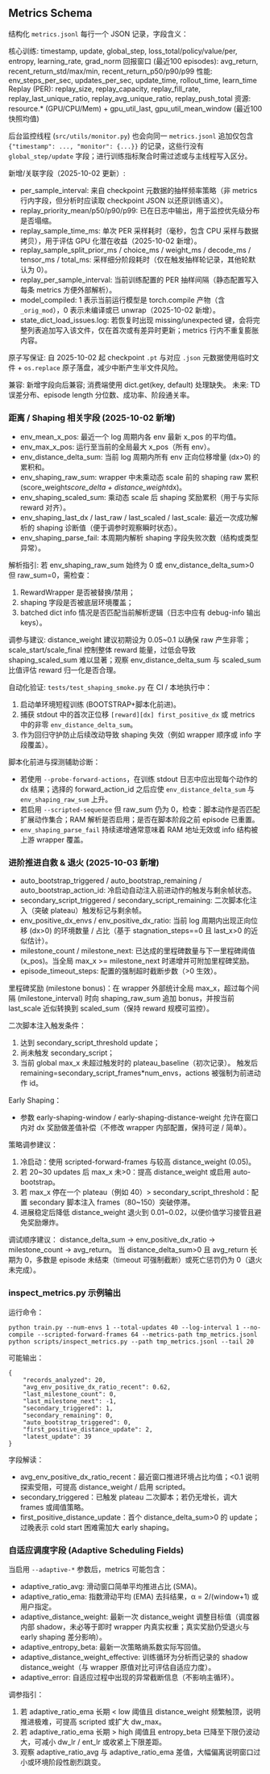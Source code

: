 ## Metrics Schema

结构化 `metrics.jsonl` 每行一个 JSON 记录，字段含义：

核心训练: timestamp, update, global_step, loss_total/policy/value/per, entropy, learning_rate, grad_norm
回报窗口 (最近100 episodes): avg_return, recent_return_std/max/min, recent_return_p50/p90/p99
性能: env_steps_per_sec, updates_per_sec, update_time, rollout_time, learn_time
Replay (PER): replay_size, replay_capacity, replay_fill_rate, replay_last_unique_ratio, replay_avg_unique_ratio, replay_push_total
资源: resource.* (GPU/CPU/Mem) + gpu_util_last, gpu_util_mean_window (最近100快照均值)

后台监控线程 (`src/utils/monitor.py`) 也会向同一 `metrics.jsonl` 追加仅包含 `{"timestamp": ..., "monitor": {...}}` 的记录，这些行没有 `global_step/update` 字段；进行训练指标聚合时需过滤或与主线程写入区分。

新增/关联字段（2025-10-02 更新）:
- per_sample_interval: 来自 checkpoint 元数据的抽样频率策略（非 metrics 行内字段，但分析时应读取 checkpoint JSON 以还原训练语义）。
- replay_priority_mean/p50/p90/p99: 已在日志中输出，用于监控优先级分布是否塌缩。
- replay_sample_time_ms: 单次 PER 采样耗时（毫秒，包含 CPU 采样与数据拷贝），用于评估 GPU 化潜在收益（2025-10-02 新增）。
 - replay_sample_split_prior_ms / choice_ms / weight_ms / decode_ms / tensor_ms / total_ms: 采样细分阶段耗时（仅在触发抽样轮记录，其他轮默认为 0）。
 - replay_per_sample_interval: 当前训练配置的 PER 抽样间隔（静态配置写入每条 metrics 方便外部解析）。
 - model_compiled: 1 表示当前运行模型是 torch.compile 产物（含 `_orig_mod`），0 表示未编译或已 unwrap（2025-10-02 新增）。
 - state_dict_load_issues.log: 若恢复时出现 missing/unexpected 键，会将完整列表追加写入该文件，仅在首次或有差异时更新；metrics 行内不重复膨胀内容。

原子写保证: 自 2025-10-02 起 checkpoint `.pt` 与对应 `.json` 元数据使用临时文件 + `os.replace` 原子落盘，减少中断产生半文件风险。

兼容: 新增字段向后兼容; 消费端使用 dict.get(key, default) 处理缺失。
未来: TD 误差分布、episode length 分位数、成功率、阶段通关率。

### 距离 / Shaping 相关字段 (2025-10-02 新增)
- env_mean_x_pos: 最近一个 log 周期内各 env 最新 x_pos 的平均值。
- env_max_x_pos: 运行至当前的全局最大 x_pos（所有 env）。
- env_distance_delta_sum: 当前 log 周期内所有 env 正向位移增量 (dx>0) 的累积和。
- env_shaping_raw_sum: wrapper 中未乘动态 scale 前的 shaping raw 累积 (score_weight*score_delta + distance_weight*dx)。
- env_shaping_scaled_sum: 乘动态 scale 后 shaping 奖励累积（用于与实际 reward 对齐）。
- env_shaping_last_dx / last_raw / last_scaled / last_scale: 最近一次成功解析的 shaping 诊断值（便于调参时观察瞬时状态）。
- env_shaping_parse_fail: 本周期内解析 shaping 字段失败次数（结构或类型异常）。

解析指引: 若 env_shaping_raw_sum 始终为 0 或 env_distance_delta_sum>0 但 raw_sum=0，需检查：
1) RewardWrapper 是否被替换/禁用；
2) shaping 字段是否被底层环境覆盖；
3) batched dict info 情况是否匹配当前解析逻辑（日志中应有 debug-info 输出 keys）。

调参与建议: distance_weight 建议初期设为 0.05~0.1 以确保 raw 产生非零；scale_start/scale_final 控制整体 reward 能量，过低会导致 shaping_scaled_sum 难以显著；观察 env_distance_delta_sum 与 scaled_sum 比值评估 reward 归一化是否合理。

自动化验证: `tests/test_shaping_smoke.py` 在 CI / 本地执行中：
1. 启动单环境短程训练 (BOOTSTRAP+脚本化前进)。
2. 捕获 stdout 中的首次正位移 `[reward][dx] first_positive_dx` 或 metrics 中的非零 `env_distance_delta_sum`。
3. 作为回归守护防止后续改动导致 shaping 失效（例如 wrapper 顺序或 info 字段覆盖）。

脚本化前进与探测辅助诊断：
- 若使用 `--probe-forward-actions`，在训练 stdout 日志中应出现每个动作的 dx 结果；选择的 forward_action_id 之后应使 `env_distance_delta_sum` 与 `env_shaping_raw_sum` 上升。
- 若启用 `--scripted-sequence` 但 raw_sum 仍为 0，检查：脚本动作是否匹配扩展动作集合；RAM 解析是否启用；是否在脚本阶段之前 episode 已重置。
- `env_shaping_parse_fail` 持续递增通常意味着 RAM 地址无效或 info 结构被上游 wrapper 覆盖。

### 进阶推进自救 & 退火 (2025-10-03 新增)
- auto_bootstrap_triggered / auto_bootstrap_remaining / auto_bootstrap_action_id: 冷启动自动注入前进动作的触发与剩余帧状态。
- secondary_script_triggered / secondary_script_remaining: 二次脚本化注入（突破 plateau）触发标记与剩余帧。
- env_positive_dx_envs / env_positive_dx_ratio: 当前 log 周期内出现正向位移 (dx>0) 的环境数量 / 占比（基于 stagnation_steps==0 且 last_x>0 的近似估计）。
- milestone_count / milestone_next: 已达成的里程碑数量与下一里程碑阈值 (x_pos)。当全局 max_x >= milestone_next 时递增并可附加里程碑奖励。
- episode_timeout_steps: 配置的强制超时截断步数（>0 生效）。

里程碑奖励 (milestone bonus)：在 wrapper 外部统计全局 max_x，超过每个间隔 (milestone_interval) 时向 shaping_raw_sum 追加 bonus，并按当前 last_scale 近似转换到 scaled_sum（保持 reward 规模可监控）。

二次脚本注入触发条件：
1. 达到 secondary_script_threshold update；
2. 尚未触发 secondary_script；
3. 当前 global max_x 未超过触发时的 plateau_baseline（初次记录）。
触发后 remaining=secondary_script_frames*num_envs，actions 被强制为前进动作 id。

Early Shaping：
- 参数 early-shaping-window / early-shaping-distance-weight 允许在窗口内对 dx 奖励做差值补偿（不修改 wrapper 内部配置，保持可逆 / 简单）。

策略调参建议：
1. 冷启动：使用 scripted-forward-frames 与较高 distance_weight (0.05)。
2. 若 20~30 updates 后 max_x 未>0：提高 distance_weight 或启用 auto-bootstrap。
3. 若 max_x 停在一个 plateau（例如 40）> secondary_script_threshold：配置 secondary 脚本注入 frames（80~150）突破停滞。
4. 进展稳定后降低 distance_weight 退火到 0.01~0.02，以便价值学习接管且避免奖励爆炸。

调试顺序建议：
distance_delta_sum -> env_positive_dx_ratio -> milestone_count -> avg_return。
当 distance_delta_sum>0 且 avg_return 长期为 0，多数是 episode 未结束（timeout 可强制截断）或死亡惩罚仍为 0（退火未完成）。

### inspect_metrics.py 示例输出
运行命令：
```
python train.py --num-envs 1 --total-updates 40 --log-interval 1 --no-compile --scripted-forward-frames 64 --metrics-path tmp_metrics.jsonl
python scripts/inspect_metrics.py --path tmp_metrics.jsonl --tail 20
```
可能输出：
```
{
	"records_analyzed": 20,
	"avg_env_positive_dx_ratio_recent": 0.62,
	"last_milestone_count": 0,
	"last_milestone_next": -1,
	"secondary_triggered": 1,
	"secondary_remaining": 0,
	"auto_bootstrap_triggered": 0,
	"first_positive_distance_update": 2,
	"latest_update": 39
}
```
字段解读：
- avg_env_positive_dx_ratio_recent：最近窗口推进环境占比均值；<0.1 说明探索受阻，可提高 distance_weight / 启用 scripted。
- secondary_triggered：已触发 plateau 二次脚本；若仍无增长，调大 frames 或阈值策略。
- first_positive_distance_update：首个 distance_delta_sum>0 的 update；过晚表示 cold start 困难需加大 early shaping。

### 自适应调度字段 (Adaptive Scheduling Fields)
当启用 `--adaptive-*` 参数后，metrics 可能包含：
- adaptive_ratio_avg: 滑动窗口简单平均推进占比 (SMA)。
- adaptive_ratio_ema: 指数滑动平均 (EMA) 去抖结果，α = 2/(window+1) 或用户指定。
- adaptive_distance_weight: 最新一次 distance_weight 调整目标值（调度器内部 shadow，未必等于即时 wrapper 内真实权重；真实奖励仍受退火与 early shaping 差分影响）。
- adaptive_entropy_beta: 最新一次策略熵系数实际写回值。
- adaptive_distance_weight_effective: 训练循环为分析而记录的 shadow distance_weight（与 wrapper 原值对比可评估自适应力度）。
- adaptive_error: 自适应过程中出现的异常截断信息（不影响主循环）。

调参指引：
1. 若 adaptive_ratio_ema 长期 < low 阈值且 distance_weight 频繁触顶，说明推进极难，可提高 scripted 或扩大 dw_max。
2. 若 adaptive_ratio_ema 长期 > high 阈值且 entropy_beta 已降至下限仍波动大，可减小 dw_lr / ent_lr 或收紧上下限差距。
3. 观察 adaptive_ratio_avg 与 adaptive_ratio_ema 差值，大幅偏离说明窗口过小或环境阶段性剧烈跳变。
